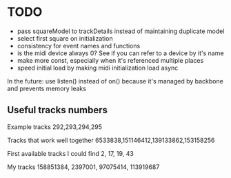 TODO
====

* pass squareModel to trackDetails instead of maintaining duplicate model
* select first square on initialization
* consistency for event names and functions
* is the midi device always 0? See if you can refer to a device by it's name
* make more const, especially when it's referenced multiple places
* speed initial load by making midi initialization load async

In the future: use listen() instead of on() because it's managed by backbone and prevents memory leaks

Useful tracks numbers
---------------------

Example tracks
292,293,294,295

Tracks that work well together
6533838,151146412,139133862,153158256

First available tracks I could find
2, 17, 19, 43

My tracks
158851384, 2397001, 97075414, 113919687
